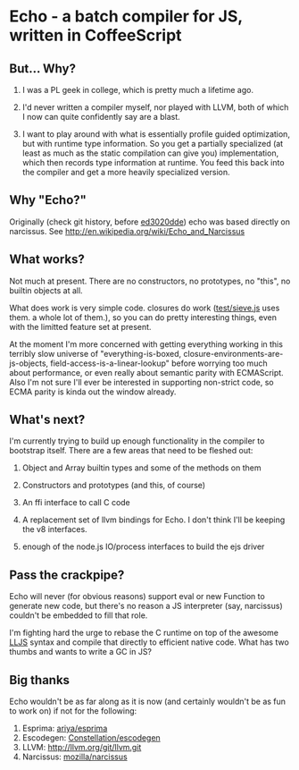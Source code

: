 Echo - a batch compiler for JS, written in CoffeeScript
=======================================================

But... Why?
-----------

1. I was a PL geek in college, which is pretty much a lifetime ago.

2. I'd never written a compiler myself, nor played with LLVM, both of
which I now can quite confidently say are a blast.

3. I want to play around with what is essentially profile guided
optimization, but with runtime type information.  So you get a
partially specialized (at least as much as the static compilation can
give you) implementation, which then records type information at
runtime.  You feed this back into the compiler and get a more heavily
specialized version.

Why "Echo?"
-----------

Originally (check git history, before [ed3020dde](https://github.com/toshok/echo-js/commit/ed3020dde7d33018720b26484e98390ab6c69718)) echo was based directly on narcissus.  See http://en.wikipedia.org/wiki/Echo_and_Narcissus

What works?
-----------

Not much at present.  There are no constructors, no prototypes, no
"this", no builtin objects at all.

What does work is very simple code.  closures do work ([test/sieve.js](https://github.com/toshok/echo-js/blob/master/test/sieve.js)
uses them.  a whole lot of them.), so you can do pretty interesting
things, even with the limitted feature set at present.

At the moment I'm more concerned with getting everything working in
this terribly slow universe of "everything-is-boxed,
closure-environments-are-js-objects, field-access-is-a-linear-lookup"
before worrying too much about performance, or even really about
semantic parity with ECMAScript.  Also I'm not sure I'll ever be
interested in supporting non-strict code, so ECMA parity is kinda out
the window already.


What's next?
------------

I'm currently trying to build up enough functionality in the compiler
to bootstrap itself.  There are a few areas that need to be fleshed
out:

1. Object and Array builtin types and some of the methods on them

2. Constructors and prototypes (and this, of course)

3. An ffi interface to call C code

4. A replacement set of llvm bindings for Echo.  I don't think I'll be
keeping the v8 interfaces.

5. enough of the node.js IO/process interfaces to build the ejs driver


Pass the crackpipe?
-------------------

Echo will never (for obvious reasons) support eval or new Function to
generate new code, but there's no reason a JS interpreter (say,
narcissus) couldn't be embedded to fill that role.

I'm fighting hard the urge to rebase the C runtime on top of the awesome
[LLJS](http://mbebenita.github.com/LLJS/) syntax and compile that directly to efficient native code.
What has two thumbs and wants to write a GC in JS?


Big thanks
----------

Echo wouldn't be as far along as it is now (and certainly wouldn't be
as fun to work on) if not for the following:

1. Esprima:   [ariya/esprima](https://github.com/ariya/esprima)
2. Escodegen: [Constellation/escodegen](https://github.com/Constellation/escodegen)
3. LLVM:      http://llvm.org/git/llvm.git
4. Narcissus: [mozilla/narcissus](https://github.com/mozilla/narcissus)